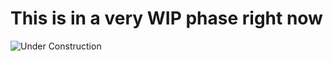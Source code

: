 # This is in a very WIP phase right now

![Under Construction](https://tenor.com/view/construction-worker-dance-gif-13040502)

